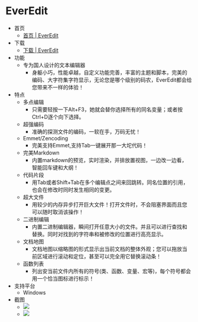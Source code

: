 # EverEdit

* 首页
  * [首页 | EverEdit](http://cn.everedit.net)
* 下载
  * [下载 | EverEdit](http://cn.everedit.net/download)
* 功能
  * 专为国人设计的文本编辑器
    * 身躯小巧，性能卓越，自定义功能完善，丰富的主题和脚本，完美的编码、大字符集字符显示，无论您是哪个级别的码农，EverEdit都会给您带来不一样的体验！
* 特点
  * 多点编辑
    * 只需要轻按一下Alt+F3，她就会替你选择所有的同名变量；或者按Ctrl+D逐个向下选择。
  * 超强编码
    * 准确的探测文件的编码，一软在手，万码无忧！
  * Emmet/Zencoding
    * 完美支持Emmet,支持Tab一键展开那一大坨代码！
  * 完美Markdown
    * 内置markdown的预览，实时渲染，并排放置视图，一边改一边看，智能回车键和大纲！
  * 代码片段
    * 用Tab或者Shift+Tab在多个编辑点之间来回跳转。同名位置的引用，也会在修改时同时发生相同的变更。
  * 超大文件
    * 用较少的内存异步打开巨大文件！打开文件时，不会阻塞界面而且您可以随时取消该操作！
  * 二进制编辑
    * 内置二进制编辑器，瞬间打开任意大小的文件。并且可以进行查找和替换。同时对找到的字符串和被修改的位置进行高亮显示。
  * 文档地图
    * 文档地图以缩略图的形式显示出当前文档的整体外观；您可以拖放当前区域进行滚动和定位，甚至可以完全用它替换滚动条！
  * 函数列表
    * 列出安当前文件内所有的符号(类、函数、变量、宏等)，每个符号都会用一个恰当图标进行标示！
* 支持平台
  * Windows
* 截图
  * ![](../../../assets/img/everedit_ui_demo.jpg)
  * ![](../../../assets/img/everedit_ui_good.png)
